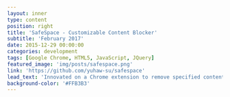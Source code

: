 ```yaml
---
layout: inner
type: content
position: right
title: 'SafeSpace - Customizable Content Blocker'
subtitle: 'February 2017'
date: 2015-12-29 00:00:00
categories: development
tags: [Google Chrome, HTML5, JavaScript, JQuery]
featured_image: 'img/posts/safespace.png'
link: 'https://github.com/yuhaw-su/safespace'
lead_text: 'Innovated on a Chrome extension to remove specified content from the browsing experience. Won "2nd Place Overall" and the "HackHarassment" award at HackISU.'
background-color: '#FFB3B3'
---
```

